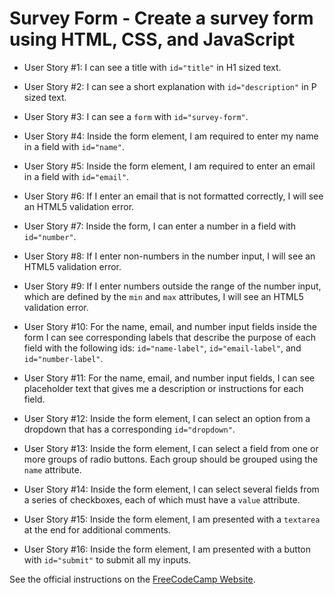 # Survey Form - Create a survey form using HTML, CSS, and JavaScript

- User Story #1: I can see a title with `id="title"` in H1 sized text.

- User Story #2: I can see a short explanation with `id="description"` in P sized text.

- User Story #3: I can see a `form` with `id="survey-form"`.

- User Story #4: Inside the form element, I am required to enter my name in a field with `id="name"`.

- User Story #5: Inside the form element, I am required to enter an email in a field with `id="email"`.

- User Story #6: If I enter an email that is not formatted correctly, I will see an HTML5 validation error.

- User Story #7: Inside the form, I can enter a number in a field with `id="number"`.

- User Story #8: If I enter non-numbers in the number input, I will see an HTML5 validation error.

- User Story #9: If I enter numbers outside the range of the number input, which are defined by the `min` and `max` attributes, I will see an HTML5 validation error.

- User Story #10: For the name, email, and number input fields inside the form I can see corresponding labels that describe the purpose of each field with the following ids: `id="name-label"`, `id="email-label"`, and `id="number-label"`.

- User Story #11: For the name, email, and number input fields, I can see placeholder text that gives me a description or instructions for each field.

- User Story #12: Inside the form element, I can select an option from a dropdown that has a corresponding `id="dropdown"`.

- User Story #13: Inside the form element, I can select a field from one or more groups of radio buttons. Each group should be grouped using the `name` attribute.

- User Story #14: Inside the form element, I can select several fields from a series of checkboxes, each of which must have a `value` attribute.

- User Story #15: Inside the form element, I am presented with a `textarea` at the end for additional comments.

- User Story #16: Inside the form element, I am presented with a button with `id="submit"` to submit all my inputs.

See the official instructions on the [FreeCodeCamp Website](https://www.freecodecamp.org/learn/responsive-web-design/responsive-web-design-projects/build-a-survey-form).
